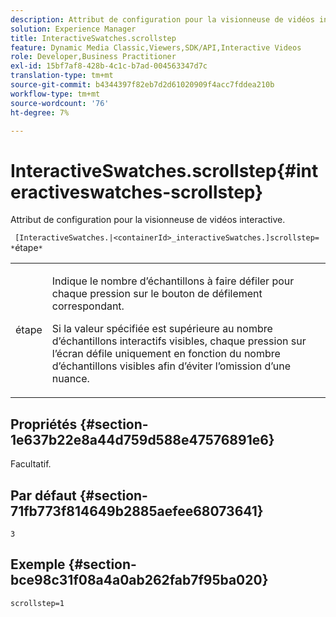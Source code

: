 ```yaml
---
description: Attribut de configuration pour la visionneuse de vidéos interactive.
solution: Experience Manager
title: InteractiveSwatches.scrollstep
feature: Dynamic Media Classic,Viewers,SDK/API,Interactive Videos
role: Developer,Business Practitioner
exl-id: 15bf7af8-428b-4c1c-b7ad-004563347d7c
translation-type: tm+mt
source-git-commit: b4344397f82eb7d2d61020909f4acc7fddea210b
workflow-type: tm+mt
source-wordcount: '76'
ht-degree: 7%

---
```


# InteractiveSwatches.scrollstep{#interactiveswatches-scrollstep}

Attribut de configuration pour la visionneuse de vidéos interactive.

` [InteractiveSwatches.|<containerId>_interactiveSwatches.]scrollstep= *`étape`*`

<table id="table_441553CD34C94A58A9D7CBF772DEDDB6"> 
 <tbody> 
  <tr> 
   <td colname="col1"> <p> <span class="codeph"><span class="varname"> étape</span></span> </p> </td> 
   <td colname="col2"> <p>Indique le nombre d’échantillons à faire défiler pour chaque pression sur le bouton de défilement correspondant. </p> <p>Si la valeur spécifiée est supérieure au nombre d’échantillons interactifs visibles, chaque pression sur l’écran défile uniquement en fonction du nombre d’échantillons visibles afin d’éviter l’omission d’une nuance. </p> </td> 
  </tr> 
 </tbody> 
</table>

## Propriétés {#section-1e637b22e8a44d759d588e47576891e6}

Facultatif.

## Par défaut {#section-71fb773f814649b2885aefee68073641}

`3`

## Exemple {#section-bce98c31f08a4a0ab262fab7f95ba020}

```
scrollstep=1
```
